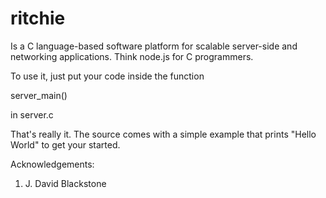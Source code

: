ritchie
=======

Is a C language-based software platform for scalable server-side and networking applications. Think node.js for C programmers. 

To use it, just put your code inside the function

server_main()

in server.c

That's really it. The source comes with a simple example that prints "Hello World" to get your started.

Acknowledgements:
1. J. David Blackstone

